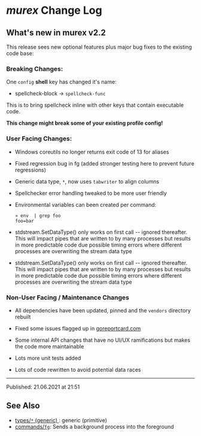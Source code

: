# _murex_ Change Log

## What's new in murex v2.2

This release sees new optional features plus major bug fixes to the existing
code base:

### Breaking Changes:

One `config` **shell** key has changed it's name:

* spellcheck-block -> `spellcheck-func`

This is to bring spellcheck inline with other keys that contain executable
code.

**This change might break some of your existing profile config!**

### User Facing Changes:

* Windows coreutils no longer returns exit code of 13 for aliases 

* Fixed regression bug in fg (added stronger testing here to prevent future
  regressions)

* Generic data type, `*`, now uses `tabwriter` to align columns

* Spellchecker error handling tweaked to be more user friendly

* Environmental variables can been created per command:

  <pre><code>» env <env:foo=bar> | grep foo
  foo=bar
  </code></pre>

* stdstream.SetDataType() only works on first call -- ignored thereafter.
  This will impact pipes that are written to by many processes but results
  in more predictable code due possible timing errors where different
  processes are overwriting the stream data type

* stdstream.SetDataType() only works on first call -- ignored thereafter.
  This will impact pipes that are written to by many processes but results
  in more predictable code due possible timing errors where different
  processes are overwriting the stream data type

### Non-User Facing / Maintenance Changes

* All dependencies have been updated, pinned and the `vendors` directory
  rebuilt

* Fixed some issues flagged up in [goreportcard.com](https://goreportcard.com/report/github.com/lmorg/murex)

* Some internal API changes that have no UI/UX ramifications but makes the
  code more maintainable

* Lots more unit tests added

* Lots of code rewritten to avoid potential data races

<hr>

Published: 21.06.2021 at 21:51

## See Also

* [types/`*` (generic) ](../types/generic.md):
  generic (primitive)
* [commands/`fg`](../commands/fg.md):
  Sends a background process into the foreground